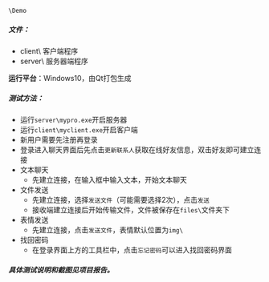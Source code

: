 `\Demo`

##### 文件：

* client\		客户端程序
* server\		服务器端程序

**运行平台**：Windows10，由Qt打包生成

##### 测试方法：

* 运行`server\mypro.exe`开启服务器
* 运行`client\myclient.exe`开启客户端
* 新用户需要先注册再登录
* 登录进入聊天界面后先点击`更新联系人`获取在线好友信息，双击好友即可建立连接
* 文本聊天
  * 先建立连接，在输入框中输入文本，开始文本聊天
* 文件发送
  * 先建立连接，选择`发送文件`（可能需要选择2次），点击`发送`
  * 接收端建立连接后开始传输文件，文件被保存在`files\`文件夹下
* 表情发送
  * 先建立连接，点击`发送文件`，表情默认位置为`img\`
* 找回密码
  * 在登录界面上方的工具栏中，点击`忘记密码`可以进入找回密码界面

##### 具体测试说明和截图见项目报告。